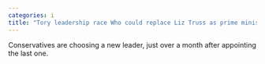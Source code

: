 ```yaml
---
categories: i
title: "Tory leadership race Who could replace Liz Truss as prime minister"
---
```

Conservatives are choosing a new leader, just over a month after appointing the last one.